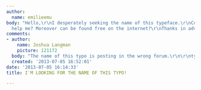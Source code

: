 ```yaml
---
author:
  name: emilieemu
body: "Hello,\r\nI desperately seeking the name of this typeface.\r\nCould someone
  help me? Moreover can be found free on the internet?\r\nThanks in advance ! [img:sites/default/files/old-images/typo_5588.jpg]"
comments:
- author:
    name: Joshua Langman
    picture: 121172
  body: "The name of this typo is posting in the wrong forum.\r\n\r\ntypophile.com/typeid"
  created: '2013-07-05 16:52:01'
date: '2013-07-05 16:14:33'
title: I'M LOOKING FOR THE NAME OF THIS TYPO!

---
```

